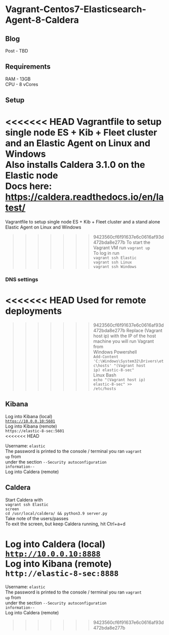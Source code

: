 # Vagrant-Centos7-Elasticsearch-Agent-8-Caldera  

## Blog  
Post - TBD  

## Requirements
RAM - 13GB  
CPU - 8 vCores  

## Setup  
<<<<<<< HEAD
Vagrantfile to setup single node ES + Kib + Fleet cluster and an Elastic Agent on Linux and Windows  
Also installs Caldera 3.1.0 on the Elastic node  
Docs here: https://caldera.readthedocs.io/en/latest/  
=======
Vagrantfile to setup single node ES + Kib + Fleet cluster and a stand alone Elastic Agent on Linux and Windows  
>>>>>>> 9423560cf6f91637e6c0616af93d472bda8e277b
To start the Vagrant VM run <code>vagrant up</code>  
To log in run  
<code>vagrant ssh Elastic</code>  
<code>vagrant ssh Linux</code>  
<code>vagrant ssh Windows</code>  

### DNS settings
<<<<<<< HEAD
Used for remote deployments
=======
>>>>>>> 9423560cf6f91637e6c0616af93d472bda8e277b
Replace (Vagrant host ip) with the IP of the host machine you will run Vagrant from  
Windows Powershell  
<code>Add-Content 'C:\Windows\System32\Drivers\etc\hosts' "(Vagrant host ip) elastic-8-sec"</code>  
Linux Bash  
<code>echo "(Vagrant host ip) elastic-8-sec" >> /etc/hosts</code>  

## Kibana  
Log into Kibana (local)  
<code>https://10.0.0.10:5601</code>   
Log into Kibana (remote)  
<code>https://elastic-8-sec:5601</code>  
<<<<<<< HEAD
  
Username: <code>elastic</code>  
The password is printed to the console / terminal you ran <code>vagrant up</code> from  
under the section <code>--Security autoconfiguration information--</code>  
Log into Caldera (remote)  

## Caldera  
Start Caldera with  
<code>vagrant ssh Elastic</code>  
<code>screen</code>  
<code>cd /usr/local/caldera/ && python3.9 server.py</code>  
Take note of the users/passes  
To exit the screen, but keep Caldera running, hit Ctrl+a+d
  
Log into Caldera (local)  
<code>http://10.0.0.10:8888</code>  
Log into Kibana (remote)  
<code>http://elastic-8-sec:8888</code>  
=======
Username: <code>elastic</code>  
The password is printed to the console / terminal you ran <code>vagrant up</code> from  
under the section <code>--Security autoconfiguration information--</code>  
Log into Caldera (remote)  
>>>>>>> 9423560cf6f91637e6c0616af93d472bda8e277b

